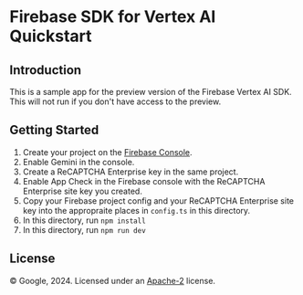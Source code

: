 Firebase SDK for Vertex AI Quickstart
=========================================

Introduction
------------

This is a sample app for the preview version of the Firebase Vertex AI SDK.
This will not run if you don't have access to the preview.

<!-- Introduction
------------

[Read more about Firebase SDK for Vertex AI ](https://firebase.google.com/docs/vertexai/) -->

Getting Started
---------------

 1. Create your project on the [Firebase Console](https://console.firebase.google.com).
 2. Enable Gemini in the console.
 3. Create a ReCAPTCHA Enterprise key in the same project.
 4. Enable App Check in the Firebase console with the ReCAPTCHA Enterprise site key you created.
 5. Copy your Firebase project config and your ReCAPTCHA Enterprise site key into the appropraite places in `config.ts` in this directory.
 6. In this directory, run `npm install`
 7. In this directory, run `npm run dev`

<!-- Support
-------

- [Firebase Support](https://firebase.google.com/support/) -->

License
-------

© Google, 2024. Licensed under an [Apache-2](../LICENSE) license.
